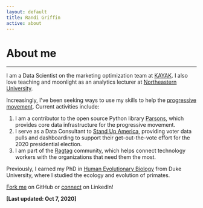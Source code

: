 ```yaml
---
layout: default
title: Randi Griffin
active: about
---
```


<p><h1>About me</h1></p>

___

I am a Data Scientist on the marketing optimization team at [KAYAK](https://www.kayak.com/). I also love teaching and moonlight as an analytics lecturer at [Northeastern University](https://www.northeastern.edu/graduate/analytics/). 

Increasingly, I've been seeking ways to use my skills to help the [progressive movement](https://www.guide.progressivedatajobs.org/02_what_is_prog_analytics). Current activities include:

1. I am a contributor to the open source Python library [Parsons](https://move-coop.github.io/parsons/html/index.html), which provides core data infrastructure for the progressive movement. 
2. I serve as a Data Consultant to [Stand Up America](https://www.standupamerica.com/), providing voter data pulls and dashboarding to support their get-out-the-vote effort for the 2020 presidential election.
3. I am part of the [Ragtag](https://ragtag.org/) community, which helps connect technology workers with the organizations that need them the most.

Previously, I earned my PhD in [Human Evolutionary Biology](https://evolutionaryanthropology.duke.edu/) from Duke University, where I studied the ecology and evolution of primates. 

[Fork me](https://github.com/rgriff23) on GitHub or [connect](https://www.linkedin.com/in/randigriffin) on LinkedIn! 

**[Last updated: Oct 7, 2020]**